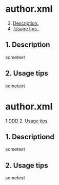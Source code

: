 # author.xml


3. [Description.](#desc)
4. [ Usage tips. ](#usage)

<a name="desc"></a>
## 1. Description
sometext

<a name="usage"></a>
## 2. Usage tips
sometext


# author.xml

1.[DDD ](#descd)
2. [ Usage tips. ](#usage)

<a name="descd"></a>
## 1. Descriptiond
sometext

<a name="usage"></a>
## 2. Usage tips
sometext
